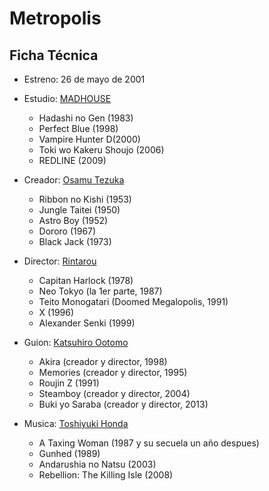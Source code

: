 # Metropolis

## Ficha Técnica

- Estreno: 26 de mayo de 2001
- Estudio: [MADHOUSE](https://anilist.co/studio/11)
    - Hadashi no Gen (1983)
    - Perfect Blue (1998)
    - Vampire Hunter D(2000)
    - Toki wo Kakeru Shoujo (2006)
    - REDLINE (2009)

- Creador: [Osamu Tezuka](https://anilist.co/staff/96938)
    - Ribbon no Kishi (1953)
    - Jungle Taitei (1950)
    - Astro Boy (1952)
    - Dororo (1967)
    - Black Jack (1973)

- Director: [Rintarou](https://anilist.co/staff/102305)
    - Capitan Harlock (1978)
    - Neo Tokyo (la 1er parte, 1987)
    - Teito Monogatari (Doomed Megalopolis, 1991)
    - X (1996)
    - Alexander Senki (1999)

- Guion: [Katsuhiro Ootomo](https://anilist.co/staff/96872)
    - Akira (creador y director, 1998)
    - Memories (creador y director, 1995)
    - Roujin Z (1991)
    - Steamboy (creador y director, 2004)
    - Buki yo Saraba (creador y director, 2013)

- Musica: [Toshiyuki Honda](https://en.wikipedia.org/wiki/Toshiyuki_Honda)
    - A Taxing Woman (1987 y su secuela un año despues)
    - Gunhed (1989)
    - Andarushia no Natsu (2003)
    - Rebellion: The Killing Isle (2008)